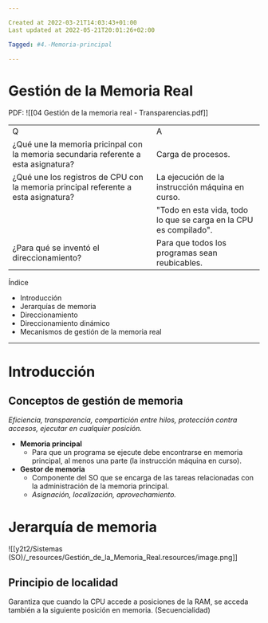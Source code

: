 ```yaml
---

Created at 2022-03-21T14:03:43+01:00
Last updated at 2022-05-21T20:01:26+02:00

Tagged: #4.-Memoria-principal

---
```


# Gestión de la Memoria Real
PDF:
![[04 Gestión de la memoria real - Transparencias.pdf]]


|     |     |
| --- | --- |
| Q   | A   |
| ¿Qué une la memoria pricinpal con la memoria secundaria referente a esta asignatura? | Carga de procesos. |
| ¿Qué une los registros de CPU con la memoria principal referente a esta asignatura? | La ejecución de la instrucción máquina en curso. |
|  | "Todo en esta vida, todo lo que se carga en la CPU es compilado". |
| ¿Para qué se inventó el direccionamiento? | Para que todos los programas sean reubicables. |


Índice

* Introducción
* Jerarquías de memoria
* Direccionamiento
* Direccionamiento dinámico
* Mecanismos de gestión de la memoria real



* * *



# Introducción

## Conceptos de gestión de memoria

_Eficiencia, transparencia, compartición entre hilos, protección contra accesos, ejecutar en cualquier posición._


* **Memoria principal**
  * Para que un programa se ejecute debe encontrarse en memoria principal, al menos una parte (la instrucción máquina en curso).
* **Gestor de memoria**
  * Componente del SO que se encarga de las tareas relacionadas con la administración de la memoria principal.
  * _Asignación, localización, aprovechamiento._



# Jerarquía de memoria

![[y2t2/Sistemas (SO)/_resources/Gestión_de_la_Memoria_Real.resources/image.png]]


## Principio de localidad

Garantiza que cuando la CPU accede a posiciones de la RAM, se acceda también a la siguiente posición en memoria. (Secuencialidad)
